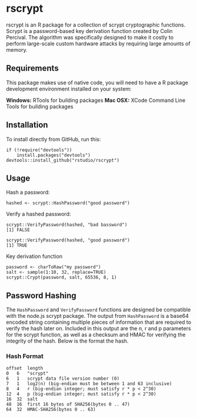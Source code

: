 # rscrypt

rscrypt is an R package for a collection of scrypt cryptographic functions. Scrypt is a
password-based key derivation function created by Colin Percival. The algorithm was specifically
designed to make it costly to perform large-scale custom hardware attacks by requiring large
amounts of memory.

## Requirements

This package makes use of native code, you will need to have a R package development 
environment installed on your system:

__Windows:__ RTools for building packages
__Mac OSX:__ XCode Command Line Tools for building packages

## Installation

To install directly from GitHub, run this:

```
if (!require("devtools"))
    install.packages("devtools")
devtools::install_github("rstudio/rscrypt")
```

## Usage

Hash a password:
```
hashed <- scrypt::HashPassword("good password")
```

Verify a hashed password:
```
scrypt::VerifyPassword(hashed, "bad bassword")
[1] FALSE

scrypt::VerifyPassword(hashed, "good password")
[1] TRUE
```

Key derivation function
```
password <- charToRaw("my password")
salt <- sample(1:10, 32, replace=TRUE)
scrypt::Crypt(password, salt, 65536, 8, 1)
```

## Password Hashing

The `HashPassword` and `VerifyPassword` functions are designed be compatible with the
node.js scrypt package. The output from `HashPassword` is a base64 encoded string
containing multiple pieces of information that are required to verify the hash later on.
Included in this output are the n, r and p parameters for the scrypt function, as well as
a checksum and HMAC for verifying the integrity of the hash. Below is the format the hash.


### Hash Format
```
offset	length
0	6	"scrypt"
6	1	scrypt data file version number (0)
7	1	log2(n) (big-endian must be between 1 and 63 inclusive)
8	4	r (big-endian integer; must satisfy r * p < 2^30)
12	4	p (big-endian integer; must satisfy r * p < 2^30)
16	32	salt
48	16	first 16 bytes of SHA256(bytes 0 .. 47)
64	32	HMAC-SHA256(bytes 0 .. 63)
```


